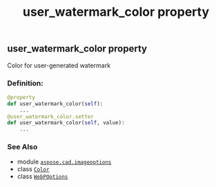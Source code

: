 ﻿---
title: user_watermark_color property
second_title: Aspose.CAD for Python via .NET API References
description: 
type: docs
weight: 160
url: /python-net/aspose.cad.imageoptions/webpoptions/user_watermark_color/
is_root: false
---

## user_watermark_color property


Color for user-generated watermark
### Definition:
```python
@property
def user_watermark_color(self):
    ...
@user_watermark_color.setter
def user_watermark_color(self, value):
    ...
```

### See Also
* module [`aspose.cad.imageoptions`](../../)
* class [`Color`](/cad/python-net/aspose.cad/color)
* class [`WebPOptions`](/cad/python-net/aspose.cad.imageoptions/webpoptions)
